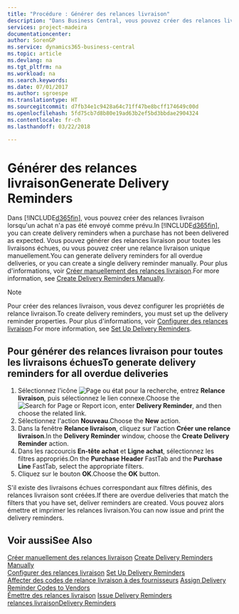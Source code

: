 ```yaml
---
title: "Procédure : Générer des relances livraison"
description: "Dans Business Central, vous pouvez créer des relances livraison lorsqu'un achat n'a pas été envoyé comme prévu. Vous pouvez générer des relances livraison pour toutes les livraisons échues, ou vous pouvez créer une relance livraison unique manuellement."
services: project-madeira
documentationcenter: 
author: SorenGP
ms.service: dynamics365-business-central
ms.topic: article
ms.devlang: na
ms.tgt_pltfrm: na
ms.workload: na
ms.search.keywords: 
ms.date: 07/01/2017
ms.author: sgroespe
ms.translationtype: HT
ms.sourcegitcommit: d7fb34e1c9428a64c71ff47be8bcff174649c00d
ms.openlocfilehash: 5fd75cb7d8b80e19ad63b2ef5bd3bbdae2904324
ms.contentlocale: fr-ch
ms.lasthandoff: 03/22/2018

---
```

# <a name="generate-delivery-reminders"></a><span data-ttu-id="01a35-104">Générer des relances livraison</span><span class="sxs-lookup"><span data-stu-id="01a35-104">Generate Delivery Reminders</span></span>
<span data-ttu-id="01a35-105">Dans [!INCLUDE[d365fin](../../includes/d365fin_md.md)], vous pouvez créer des relances livraison lorsqu'un achat n'a pas été envoyé comme prévu.</span><span class="sxs-lookup"><span data-stu-id="01a35-105">In [!INCLUDE[d365fin](../../includes/d365fin_md.md)], you can create delivery reminders when a purchase has not been delivered as expected.</span></span> <span data-ttu-id="01a35-106">Vous pouvez générer des relances livraison pour toutes les livraisons échues, ou vous pouvez créer une relance livraison unique manuellement.</span><span class="sxs-lookup"><span data-stu-id="01a35-106">You can generate delivery reminders for all overdue deliveries, or you can create a single delivery reminder manually.</span></span> <span data-ttu-id="01a35-107">Pour plus d'informations, voir [Créer manuellement des relances livraison](how-to-create-delivery-reminders-manually.md).</span><span class="sxs-lookup"><span data-stu-id="01a35-107">For more information, see [Create Delivery Reminders Manually](how-to-create-delivery-reminders-manually.md).</span></span>  

> [!NOTE]  
>  <span data-ttu-id="01a35-108">Pour créer des relances livraison, vous devez configurer les propriétés de relance livraison.</span><span class="sxs-lookup"><span data-stu-id="01a35-108">To create delivery reminders, you must set up the delivery reminder properties.</span></span> <span data-ttu-id="01a35-109">Pour plus d'informations, voir [Configurer des relances livraison](how-to-set-up-delivery-reminders.md).</span><span class="sxs-lookup"><span data-stu-id="01a35-109">For more information, see [Set Up Delivery Reminders](how-to-set-up-delivery-reminders.md).</span></span>  

## <a name="to-generate-delivery-reminders-for-all-overdue-deliveries"></a><span data-ttu-id="01a35-110">Pour générer des relances livraison pour toutes les livraisons échues</span><span class="sxs-lookup"><span data-stu-id="01a35-110">To generate delivery reminders for all overdue deliveries</span></span>  

1.  <span data-ttu-id="01a35-111">Sélectionnez l'icône ![Page ou état pour la recherche](../../media/ui-search/search_small.png "Page ou état pour la recherche"), entrez **Relance livraison**, puis sélectionnez le lien connexe.</span><span class="sxs-lookup"><span data-stu-id="01a35-111">Choose the ![Search for Page or Report](../../media/ui-search/search_small.png "Search for Page or Report icon") icon, enter **Delivery Reminder**, and then choose the related link.</span></span>  
2.  <span data-ttu-id="01a35-112">Sélectionnez l'action **Nouveau**.</span><span class="sxs-lookup"><span data-stu-id="01a35-112">Choose the **New** action.</span></span>  
3.  <span data-ttu-id="01a35-113">Dans la fenêtre **Relance livraison**, cliquez sur l'action **Créer une relance livraison**.</span><span class="sxs-lookup"><span data-stu-id="01a35-113">In the **Delivery Reminder** window, choose the **Create Delivery Reminder** action.</span></span>  
4.  <span data-ttu-id="01a35-114">Dans les raccourcis **En-tête achat** et **Ligne achat**, sélectionnez les filtres appropriés.</span><span class="sxs-lookup"><span data-stu-id="01a35-114">On the **Purchase Header** FastTab and the **Purchase Line** FastTab, select the appropriate filters.</span></span>  
5.  <span data-ttu-id="01a35-115">Cliquez sur le bouton **OK**.</span><span class="sxs-lookup"><span data-stu-id="01a35-115">Choose the **OK** button.</span></span>  

<span data-ttu-id="01a35-116">S'il existe des livraisons échues correspondant aux filtres définis, des relances livraison sont créées.</span><span class="sxs-lookup"><span data-stu-id="01a35-116">If there are overdue deliveries that match the filters that you have set, deliver reminders are created.</span></span> <span data-ttu-id="01a35-117">Vous pouvez alors émettre et imprimer les relances livraison.</span><span class="sxs-lookup"><span data-stu-id="01a35-117">You can now issue and print the delivery reminders.</span></span>  

## <a name="see-also"></a><span data-ttu-id="01a35-118">Voir aussi</span><span class="sxs-lookup"><span data-stu-id="01a35-118">See Also</span></span>  
 <span data-ttu-id="01a35-119">[Créer manuellement des relances livraison](how-to-create-delivery-reminders-manually.md) </span><span class="sxs-lookup"><span data-stu-id="01a35-119">[Create Delivery Reminders Manually](how-to-create-delivery-reminders-manually.md) </span></span>  
 <span data-ttu-id="01a35-120">[Configurer des relances livraison](how-to-set-up-delivery-reminders.md) </span><span class="sxs-lookup"><span data-stu-id="01a35-120">[Set Up Delivery Reminders](how-to-set-up-delivery-reminders.md) </span></span>  
 <span data-ttu-id="01a35-121">[Affecter des codes de relance livraison à des fournisseurs](how-to-assign-delivery-reminder-codes-to-vendors.md) </span><span class="sxs-lookup"><span data-stu-id="01a35-121">[Assign Delivery Reminder Codes to Vendors](how-to-assign-delivery-reminder-codes-to-vendors.md) </span></span>  
 <span data-ttu-id="01a35-122">[Émettre des relances livraison](how-to-issue-delivery-reminders.md) </span><span class="sxs-lookup"><span data-stu-id="01a35-122">[Issue Delivery Reminders](how-to-issue-delivery-reminders.md) </span></span>  
 [<span data-ttu-id="01a35-123">relances livraison</span><span class="sxs-lookup"><span data-stu-id="01a35-123">Delivery Reminders</span></span>](delivery-reminders.md)

